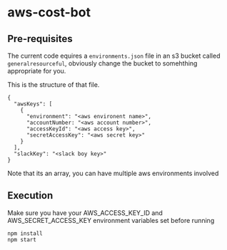 # aws-cost-bot

## Pre-requisites

The current code equires a `environments.json` file in an s3 bucket called `generalresourceful`, obviously change the bucket to somehthing appropriate for you.

This is the structure of that file.

```
{
  "awsKeys": [
    {
      "environment": "<aws environent name>",
      "accountNumber: "<aws account number>",
      "accessKeyId": "<aws access key>",
      "secretAccessKey": "<aws secret key>"
    }
  ],
  "slackKey": "<slack boy key>"
}
```

Note that its an array, you can have multiple aws environments involved

## Execution

Make sure you have your AWS_ACCESS_KEY_ID and AWS_SECRET_ACCESS_KEY environment variables set before running

```
npm install
npm start
```
